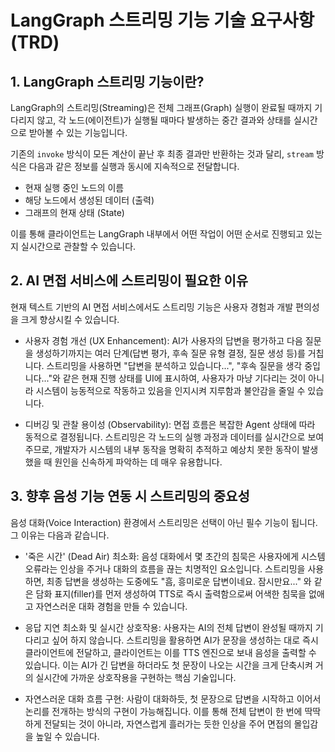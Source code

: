 # LangGraph 스트리밍 기능 기술 요구사항 (TRD)

## 1. LangGraph 스트리밍 기능이란?

LangGraph의 스트리밍(Streaming)은 전체 그래프(Graph) 실행이 완료될 때까지 기다리지 않고, 각 노드(에이전트)가 실행될 때마다 발생하는 중간 결과와 상태를 실시간으로 받아볼 수 있는 기능입니다.

기존의 `invoke` 방식이 모든 계산이 끝난 후 최종 결과만 반환하는 것과 달리, `stream` 방식은 다음과 같은 정보를 실행과 동시에 지속적으로 전달합니다.

-   현재 실행 중인 노드의 이름
-   해당 노드에서 생성된 데이터 (출력)
-   그래프의 현재 상태 (State)

이를 통해 클라이언트는 LangGraph 내부에서 어떤 작업이 어떤 순서로 진행되고 있는지 실시간으로 관찰할 수 있습니다.

## 2. AI 면접 서비스에 스트리밍이 필요한 이유

현재 텍스트 기반의 AI 면접 서비스에서도 스트리밍 기능은 사용자 경험과 개발 편의성을 크게 향상시킬 수 있습니다.

-   사용자 경험 개선 (UX Enhancement): AI가 사용자의 답변을 평가하고 다음 질문을 생성하기까지는 여러 단계(답변 평가, 후속 질문 유형 결정, 질문 생성 등)를 거칩니다. 스트리밍을 사용하면 "답변을 분석하고 있습니다...", "후속 질문을 생각 중입니다..."와 같은 현재 진행 상태를 UI에 표시하여, 사용자가 마냥 기다리는 것이 아니라 시스템이 능동적으로 작동하고 있음을 인지시켜 지루함과 불안감을 줄일 수 있습니다.

-   디버깅 및 관찰 용이성 (Observability): 면접 흐름은 복잡한 Agent 상태에 따라 동적으로 결정됩니다. 스트리밍은 각 노드의 실행 과정과 데이터를 실시간으로 보여주므로, 개발자가 시스템의 내부 동작을 명확히 추적하고 예상치 못한 동작이 발생했을 때 원인을 신속하게 파악하는 데 매우 유용합니다.

## 3. 향후 음성 기능 연동 시 스트리밍의 중요성

음성 대화(Voice Interaction) 환경에서 스트리밍은 선택이 아닌 필수 기능이 됩니다. 그 이유는 다음과 같습니다.

-   '죽은 시간' (Dead Air) 최소화: 음성 대화에서 몇 초간의 침묵은 사용자에게 시스템 오류라는 인상을 주거나 대화의 흐름을 끊는 치명적인 요소입니다. 스트리밍을 사용하면, 최종 답변을 생성하는 도중에도 "흠, 흥미로운 답변이네요. 잠시만요..." 와 같은 담화 표지(filler)를 먼저 생성하여 TTS로 즉시 출력함으로써 어색한 침묵을 없애고 자연스러운 대화 경험을 만들 수 있습니다.

-   응답 지연 최소화 및 실시간 상호작용: 사용자는 AI의 전체 답변이 완성될 때까지 기다리고 싶어 하지 않습니다. 스트리밍을 활용하면 AI가 문장을 생성하는 대로 즉시 클라이언트에 전달하고, 클라이언트는 이를 TTS 엔진으로 보내 음성을 출력할 수 있습니다. 이는 AI가 긴 답변을 하더라도 첫 문장이 나오는 시간을 크게 단축시켜 거의 실시간에 가까운 상호작용을 구현하는 핵심 기술입니다.

-   자연스러운 대화 흐름 구현: 사람이 대화하듯, 첫 문장으로 답변을 시작하고 이어서 논리를 전개하는 방식의 구현이 가능해집니다. 이를 통해 전체 답변이 한 번에 딱딱하게 전달되는 것이 아니라, 자연스럽게 흘러가는 듯한 인상을 주어 면접의 몰입감을 높일 수 있습니다.
